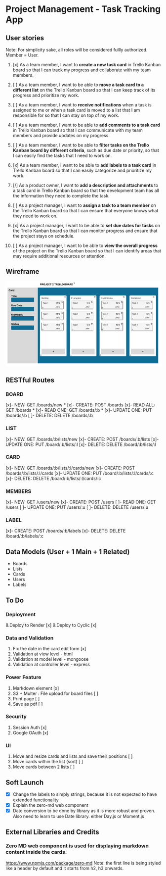 # Project Management - Task Tracking App

## User stories
Note: For simplicity sake, all roles will be considered fullly authorized. Member = User.

1. [x] As a team member, I want to __create a new task card__ in Trello Kanban board so that I can track my progress and collaborate with my team members.

2. [ ] As a team member, I want to be able to __move a task card to a different list__ on the Trello Kanban board so that I can keep track of its progress and prioritize my work.

3. [ ] As a team member, I want to __receive notifications__ when a task is assigned to me or when a task card is moved to a list that I am responsible for so that I can stay on top of my work.

4. [ ] As a team member, I want to be able to __add comments to a task card__ in Trello Kanban board so that I can communicate with my team members and provide updates on my progress.

5. [ ] As a team member, I want to be able to __filter tasks on the Trello Kanban board by different criteria__, such as due date or priority, so that I can easily find the tasks that I need to work on.

6. [x] As a team member, I want to be able to __add labels to a task card__ in Trello Kanban board so that I can easily categorize and prioritize my work.

7. [/] As a product owner, I want to __add a description and attachments__ to a task card in Trello Kanban board so that the development team has all the information they need to complete the task.

8. [ ] As a project manager, I want to __assign a task to a team member__ on the Trello Kanban board so that I can ensure that everyone knows what they need to work on.

9. [x] As a project manager, I want to be able to __set due dates for tasks__ on the Trello Kanban board so that I can monitor progress and ensure that the project stays on schedule.

10. [ ] As a project manager, I want to be able to __view the overall progress__ of the project on the Trello Kanban board so that I can identify areas that may require additional resources or attention.

## Wireframe
![Trello](Trello.png)

## RESTful Routes
### BOARD ###
[x]- NEW: GET /boards/new *
[x]- CREATE: POST /boards
[x]- READ ALL: GET /boards *
[x]- READ ONE: GET /boards/:b *
[x]- UPDATE ONE: PUT /boards/:b
[ ]- DELETE: DELETE /boards/:b

### LIST ###
[x]- NEW: GET /boards/:b/lists/new
[x]- CREATE: POST /boards/:b/lists
[x]- UPDATE ONE: PUT /board/:b/lists/:l
[x]- DELETE: DELETE /board/:b/lists/:l

### CARD ###
[x]- NEW: GET /boards/:b/lists/:l/cards/new
[x]- CREATE: POST /boards/:b/lists/:l/cards
[x]- UPDATE ONE: PUT /board/:b/lists/:l/cards/:c
[x]- DELETE: DELETE /board/:b/lists/:l/cards/:c

### MEMBERS ###
[x]- NEW: GET /users/new
[x]- CREATE: POST /users
[ ]- READ ONE: GET /users
[ ]- UPDATE ONE: PUT /users/:u
[ ]- DELETE: DELETE /users/:u

### LABEL ###
[x]- CREATE: POST /boards/:b/labels
[x]- DELETE: DELETE /board/:b/labels/:c

## Data Models (User + 1 Main + 1 Related)
- Boards
- Lists
- Cards
- Users
- Labels


## To Do
### Deployment
8.Deploy to Render [x]
9.Deploy to Cyclic [x]

### Data and Validation
1. Fix the date in the card edit form [x]
2. Validation at view level - html
3. Validation at model level - mongoose
4. Validation at controller level - express

### Power Feature
1. Markdown element [x]
2. S3 + Multer : File upload for board files [ ]
3. Print page [ ] 
4. Save as pdf [ ]

### Security
1. Session Auth [x]
2. Google OAuth [x]

### UI
1. Move and resize cards and lists and save their positions [ ]
2. Move cards within the list (sort) [ ]
3. Move cards between 2 lists [ ]

## Soft Launch
- [x] Change the labels to simply strings, because it is not expected to have extended functionality
- [x] Explain the zero-md web component
- [x] Date conversion to be done by library as it is more robust and proven. Also need to learn to use Date library. either Day.js or Moment.js

## External Libraries and Credits
### Zero MD web component is used for displaying markdown content inside the cards.
https://www.npmjs.com/package/zero-md
 Note: the first line is being styled like a header by default and it starts from h2, h3 onwards.





 <!-- <% if (!user) { %>
      <a href="/signup">
        <image src="/images/favicon/favicon.ico" class="icon-medium"></image>SIGN UP
      </a>
      <a href="/login">
        <image src="/images/favicon/favicon.ico" class="icon-medium"></image>SIGN IN
      </a>
      <a href="/auth/google" class="login">
        <image src="https://i.imgur.com/FHjYyi0.png" class="icon-medium"></image>SIGN IN GOGGLE
      </a>

      <% } %>

        <% if (user) { %>
          <form action="/logout" method="POST" id="logout-form"><button id="logout-button" type="submit">LOG OUT</button></form>
          <a href="/boards">
            <% if (user.avatar) { %>
              <image src='<%=user.avatar%>' class="icon-large icon-avatar" />
              <% } %>
                LOGGED IN AS (<%=user.name.toUpperCase()%>)
          </a>
          <% } %> -->